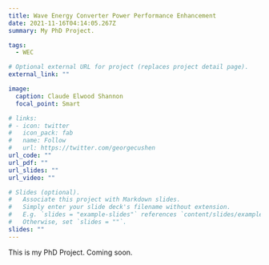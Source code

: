 ```yaml
---
title: Wave Energy Converter Power Performance Enhancement
date: 2021-11-16T04:14:05.267Z
summary: My PhD Project.

tags:
  - WEC

# Optional external URL for project (replaces project detail page).
external_link: ""

image:
  caption: Claude Elwood Shannon
  focal_point: Smart

# links:
# - icon: twitter
#   icon_pack: fab
#   name: Follow
#   url: https://twitter.com/georgecushen
url_code: ""
url_pdf: ""
url_slides: ""
url_video: ""

# Slides (optional).
#   Associate this project with Markdown slides.
#   Simply enter your slide deck's filename without extension.
#   E.g. `slides = "example-slides"` references `content/slides/example-slides.md`.
#   Otherwise, set `slides = ""`.
slides: ""
---
```


This is my PhD Project. Coming soon.